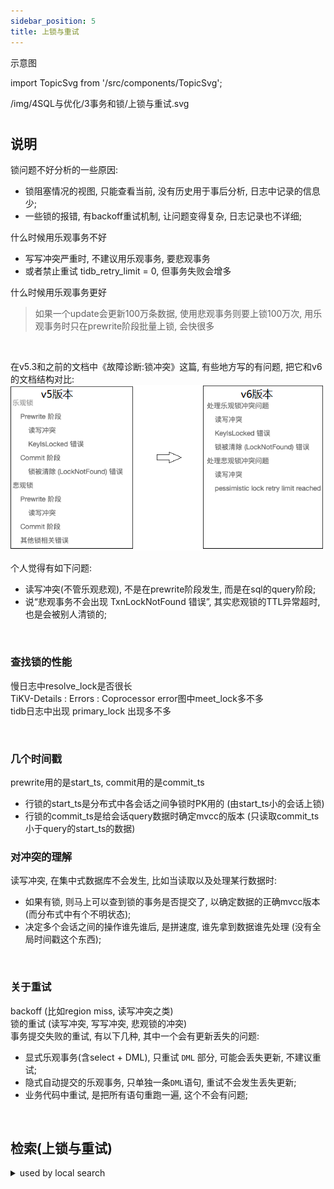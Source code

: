 ```yaml
---
sidebar_position: 5
title: 上锁与重试
---
```

示意图

import TopicSvg from '/src/components/TopicSvg';

<TopicSvg>/img/4SQL与优化/3事务和锁/上锁与重试.svg</TopicSvg>

#

## 说明

锁问题不好分析的一些原因:
-   锁阻塞情况的视图, 只能查看当前, 没有历史用于事后分析, 日志中记录的信息少;
-   一些锁的报错, 有backoff重试机制, 让问题变得复杂, 日志记录也不详细;

什么时候用乐观事务不好
-   写写冲突严重时, 不建议用乐观事务, 要悲观事务
-   或者禁止重试 tidb_retry_limit = 0, 但事务失败会增多

什么时候用乐观事务更好
>如果一个update会更新100万条数据, 使用悲观事务则要上锁100万次, 用乐观事务时只在prewrite阶段批量上锁, 会快很多

<br/>

在v5.3和之前的文档中《故障诊断:锁冲突》这篇, 有些地方写的有问题, 把它和v6的文档结构对比:
![文档结构对比](/img/4SQL与优化/3事务和锁/doc_compare.png)

个人觉得有如下问题:
-   读写冲突(不管乐观悲观), 不是在prewrite阶段发生, 而是在sql的query阶段;
-   说“悲观事务不会出现 TxnLockNotFound 错误”, 其实悲观锁的TTL异常超时, 也是会被别人清锁的;

<br/>

### 查找锁的性能
慢日志中resolve_lock是否很长  
TiKV-Details : Errors : Coprocessor error图中meet_lock多不多  
tidb日志中出现 primary_lock 出现多不多

<br/>

### 几个时间戳
prewrite用的是start_ts, commit用的是commit_ts
-   行锁的start_ts是分布式中各会话之间争锁时PK用的 (由start_ts小的会话上锁)
-   行锁的commit_ts是给会话query数据时确定mvcc的版本 (只读取commit_ts小于query的start_ts的数据)

### 对冲突的理解

读写冲突, 在集中式数据库不会发生, 比如当读取以及处理某行数据时:
-   如果有锁, 则马上可以查到锁的事务是否提交了, 以确定数据的正确mvcc版本(而分布式中有个不明状态);
-   决定多个会话之间的操作谁先谁后, 是拼速度, 谁先拿到数据谁先处理 (没有全局时间戳这个东西);

<br/>

### 关于重试
backoff (比如region miss, 读写冲突之类)  
锁的重试 (读写冲突, 写写冲突, 悲观锁的冲突)  
事务提交失败的重试, 有以下几种, 其中一个会有更新丢失的问题:
-   显式乐观事务(含select + DML), 只重试 `DML` 部分, 可能会丢失更新, 不建议重试;
-   隐式自动提交的乐观事务, 只单独一条`DML`语句, 重试不会发生丢失更新;
-   业务代码中重试, 是把所有语句重跑一遍, 这个不会有问题;

<br/>

## 检索(上锁与重试)

<details>
<summary>used by local search</summary>
<div>
KV Backoff tikvLockFast -> 读写冲突 , 读写冲突 -> 内部多次重试 , 读写冲突 -> 写写冲突 , tikv 监控图 scheduler latch -> lockNotFound , tikvLock -> scheduler latch , 写写冲突 -> scheduler latch , 写写冲突 -> tikvLock , 写写冲突 -> 显式不会重试 , 写写冲突 -> txnlockNotFound , 显式不会重试 -> txnlockNotFound , txnlockNotFound -> 重试或不重试 , 重试或不重试 -> 乐观事务 , 乐观事务\n可能遇到的问题 -> 读写冲突 , tikvLockFast -> 读写冲突 , 读写冲突 -> 内部多次重试 , 读写冲突 -> 上锁冲突 , scheduler latch -> prewrite问题不多 , tikvLock -> scheduler latch , 上锁冲突 -> scheduler latch , 上锁冲突 -> tikvLock , 上锁冲突 -> 等锁或Write conflict后重试 , 上锁冲突 -> prewrite问题不多 , 等锁或Write conflict后重试 -> prewrite问题不多 , Txn Lock Not Found commit报错 -> 悲观事务 , prewrite到commit时间长(超过锁的TTL) -> Txn Lock Not Found commit报错 , prewrite到commit时间长(超过锁的TTL) -> 悲观锁TTL会自动续约 TTL和事务大小有关 , prewrite问题不多 -> Txn Lock Not Found commit报错 , 悲观事务\n可能遇到的问题 -> 读写冲突 , 乐观事务 -> 显式事务 不重试 tidb_disable_txn_auto_retry, 乐观事务 -> 隐式事务 重试 tidb_retry_limit, 悲观事务 -> 上锁时冲突\n进入队列等 , 显式事务 不重试 -> 返回Write conflict , 隐式事务 重试 -> 返回Write conflict , 持锁者释放 等锁者唤醒 -> 限制max-retry-count=256 retry会记录在慢日志 , 持锁者释放 等锁者唤醒 -> 等待久了\n超时限制50s , 上锁时冲突\n进入队列等 -> 持锁者释放 等锁者唤醒 , 限制max-retry-count=256 retry会记录在慢日志 -> pessimistic lock retry limit , 等待久了\n超时限制50s -> Lock wait timeout exceeded , 
</div>
</details>